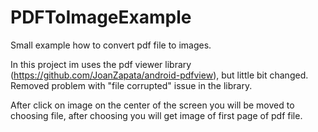 # PDFToImageExample
Small example how to convert pdf file to images. 

In this project im uses the pdf viewer library (https://github.com/JoanZapata/android-pdfview), but little bit changed. Removed problem with "file corrupted" issue in the library.

After click on image on the center of the screen you will be moved to choosing file, after choosing you will get image of first page of pdf file.
